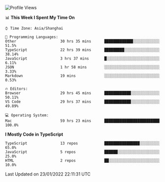 <!--START_SECTION:waka-->
![Profile Views](http://img.shields.io/badge/Profile%20Views-0-blue)

📊 **This Week I Spent My Time On** 

```text
⌚︎ Time Zone: Asia/Shanghai

💬 Programming Languages: 
Other                    30 hrs 35 mins      █████████████░░░░░░░░░░░░   51.5% 
TypeScript               22 hrs 39 mins      █████████░░░░░░░░░░░░░░░░   38.14% 
JavaScript               3 hrs 37 mins       █░░░░░░░░░░░░░░░░░░░░░░░░   6.11% 
JSON                     1 hr 58 mins        ░░░░░░░░░░░░░░░░░░░░░░░░░   3.33% 
Markdown                 19 mins             ░░░░░░░░░░░░░░░░░░░░░░░░░   0.53%

🔥 Editors: 
Browser                  29 hrs 45 mins      ████████████░░░░░░░░░░░░░   50.11% 
VS Code                  29 hrs 37 mins      ████████████░░░░░░░░░░░░░   49.89%

💻 Operating System: 
Mac                      59 hrs 23 mins      █████████████████████████   100.0%

```

**I Mostly Code in TypeScript** 

```text
TypeScript               13 repos            ████████████████░░░░░░░░░   65.0% 
JavaScript               5 repos             ██████░░░░░░░░░░░░░░░░░░░   25.0% 
HTML                     2 repos             ██░░░░░░░░░░░░░░░░░░░░░░░   10.0%

```



 Last Updated on 23/01/2022 22:11:31 UTC
<!--END_SECTION:waka-->
